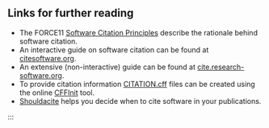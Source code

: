 ## Links for further reading

- The FORCE11 [Software Citation Principles](https://force11.org/info/software-citation-principles-published-2016/) describe the rationale behind software citation. 
- An interactive guide on software citation can be found at [citesoftware.org](https://cfa-library.github.io/citesoftware.org/).
- An extensive (non-interactive) guide can be found at [cite.research-software.org](https://cite.research-software.org/).
- To provide citation information [CITATION.cff](https://citation-file-format.github.io/) files can be created using the online [CFFInit](https://citation-file-format.github.io/cff-initializer-javascript/#/) tool.
- [Shouldacite](https://mr-c.github.io/shouldacite/) helps you decide when to cite software in your publications.
	
:::
